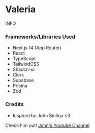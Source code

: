 # Valeria

INFO

### Frameworks/Libraries Used

- Next.js 14 (App Router)
- React
- TypeScript
- TailwindCSS
- Shadcn-ui
- Clerk
- Supabase
- Prisma
- Zod

### Credits

- Inspired by John Smilga <3

Check him out! [John's Youtube Channel](https://www.youtube.com/@CodingAddict)
<br/>
